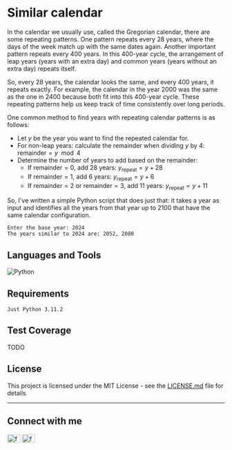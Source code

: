 # Similar calendar
In the calendar we usually use, called the Gregorian calendar, there are some repeating patterns. One pattern repeats every 28 years, where the days of the week match up with the same dates again. Another important pattern repeats every 400 years. In this 400-year cycle, the arrangement of leap years (years with an extra day) and common years (years without an extra day) repeats itself.

So, every 28 years, the calendar looks the same, and every 400 years, it repeats exactly. For example, the calendar in the year 2000 was the same as the one in 2400 because both fit into this 400-year cycle. These repeating patterns help us keep track of time consistently over long periods.

One common method to find years with repeating calendar patterns is as follows:
- Let $y$ be the year you want to find the repeated calendar for.<br/>
- For non-leap years: calculate the $\text{remainder}$ when dividing $y$ by 4: $\text{remainder} = y \mod 4$<br/>
- Determine the number of years to add based on the $\text{remainder}$:<br/>
   - If $\text{remainder} = 0$, add 28 years: $y_{\text{repeat}} = y + 28$<br/>
   - If $\text{remainder} = 1$, add 6 years: $y_{\text{repeat}} = y + 6$<br/>
   - If $\text{remainder} = 2$ or $\text{remainder} = 3$, add 11 years: $y_{\text{repeat}} = y + 11$<br/>


So, I've written a simple Python script that does just that: it takes a year as input and identifies all the years from that year up to 2100 that have the same calendar configuration.

```
Enter the base year: 2024
The years similar to 2024 are: 2052, 2080
```


## Languages and Tools
![Python](https://img.shields.io/badge/python-3670A0?style=for-the-badge&logo=python&logoColor=ffdd54) 

## Requirements
```
Just Python 3.11.2
```

## Test Coverage
TODO

## License

This project is licensed under the MIT License - see the [LICENSE.md](LICENSE.md) file for details

<hr>

## Connect with me
<p align="left">
<a href="https://www.linkedin.com/in/francescopl/" target="blank"><img align="center" src="https://raw.githubusercontent.com/rahuldkjain/github-profile-readme-generator/master/src/images/icons/Social/linked-in-alt.svg" alt="francescopaololezza" height="20" width="30" /></a>
<a href="https://www.kaggle.com/francescopaolol" target="blank"><img align="center" src="https://raw.githubusercontent.com/rahuldkjain/github-profile-readme-generator/master/src/images/icons/Social/kaggle.svg" alt="francescopaololezza" height="20" width="30" /></a>
</p>

